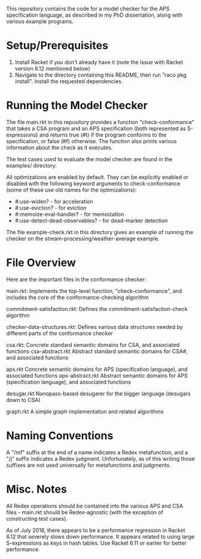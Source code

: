 This repository contains the code for a model checker for the APS specification
language, as described in my PhD dissertation, along with various example
programs.

Setup/Prerequisites
===================

1. Install Racket if you don't already have it (note the issue with Racket
   version 6.12 mentioned below)
2. Navigate to the directory containing this README, then run "raco pkg
   install". Install the requested dependencies.

Running the Model Checker
=========================

The file main.rkt in this repository provides a function "check-conformance"
that takes a CSA program and an APS specification (both represented as
S-expressions) and returns true (#t) if the program conforms to the
specification, or false (#f) otherwise. The function also prints various
information about the check as it executes.

The test cases used to evaluate the model checker are found in the examples/
directory.

All optimizations are enabled by default. They can be explicitly enabled or
disabled with the following keyword arguments to check-conformance (some of
these use old names for the optimizations):
* #:use-widen? - for acceleration
* #:use-eviction? - for eviction
* #:memoize-eval-handler? - for memoization
* #:use-detect-dead-observables? - for dead-marker detection

The file example-check.rkt in this directory gives an example of running the
checker on the stream-processing/weather-average example.

File Overview
=============

Here are the important files in the conformance checker:

main.rkt:           Implements the top-level function, "check-conformance", and includes the core of the
                    conformance-checking algorithm

commitment-satisfaction.rkt: Defines the commitment-satisfaction-check algorithm

checker-data-structures.rkt: Defines various data structures needed by different parts of the conformance checker

csa.rkt: 		    Concrete standard semantic domains for CSA, and associated functions
csa-abstract.rkt	Abstract standard semantic domains for CSA#, and associated functions

aps.rkt				Concrete semantic domains for APS (specification language), and associated functions
aps-abstract.rkt    Abstract semantic domains for APS (specification language), and associated functions

desugar.rkt			Nanopass-based desugarer for the bigger language (desugars down to CSA)

graph.rkt           A simple graph implementation and related algorithms

Naming Conventions
==================

A "/mf" suffix at the end of a name indicates a Redex metafunction, and a "/j"
suffix indicates a Redex judgment. Unfortunately, as of this writing those
suffixes are not used universally for metafunctions and judgments.

Misc. Notes
===========

All Redex operations should be contained into the various APS and CSA files -
main.rkt should be Redex-agnostic (with the exception of constructing test
cases).

As of July 2018, there appears to be a performance regression in Racket 6.12
that severely slows down performance. It appears related to using large
S-expressions as keys in hash tables. Use Racket 6.11 or earlier for better
performance.
